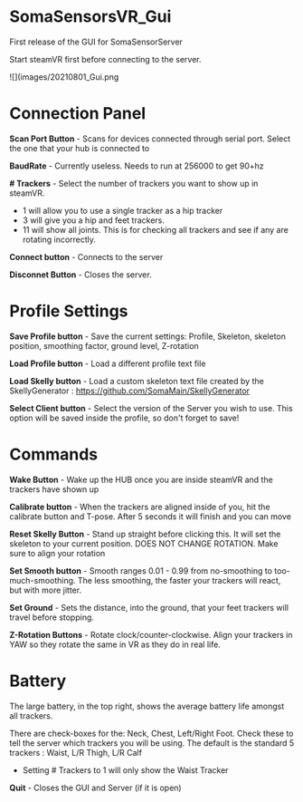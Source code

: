 # SomaSensorsVR_Gui
First release of the GUI for SomaSensorServer

Start steamVR first before connecting to the server.

![](images/20210801_Gui.png




# Connection Panel
**Scan Port Button** - Scans for devices connected through serial port. Select the one that your hub is connected to

**BaudRate** - Currently useless. Needs to run at 256000 to get 90+hz

**# Trackers** - Select the number of trackers you want to show up in steamVR.

  - 1 will allow you to use a single tracker as a hip tracker
  - 3 will give you a hip and feet trackers. 
  - 11 will show all joints. This is for checking all trackers and see if any are rotating incorrectly.
  
**Connect button** - Connects to the server

**Disconnet Button** - Closes the server.

# Profile Settings

**Save Profile button** - Save the current settings: Profile, Skeleton, skeleton position, smoothing factor, ground level, Z-rotation

**Load Profile button** - Load a different profile text file

**Load Skelly button** - Load a custom skeleton text file created by the SkellyGenerator : https://github.com/SomaMain/SkellyGenerator

**Select Client button** - Select the version of the Server you wish to use. This option will be saved inside the profile, so don't forget to save!

# Commands

**Wake Button** - Wake up the HUB once you are inside steamVR and the trackers have shown up

**Calibrate button** - When the trackers are aligned inside of you, hit the calibrate button and T-pose. After 5 seconds it will finish and you can move

**Reset Skelly Button** - Stand up straight before clicking this. It will set the skeleton to your current position. DOES NOT CHANGE ROTATION. Make sure to align your rotation

**Set Smooth button** - Smooth ranges 0.01 - 0.99 from no-smoothing to too-much-smoothing. The less smoothing, the faster your trackers will react, but with more jitter.

**Set Ground** - Sets the distance, into the ground, that your feet trackers will travel before stopping.

**Z-Rotation Buttons** - Rotate clock/counter-clockwise. Align your trackers in YAW so they rotate the same in VR as they do in real life.


# Battery

The large battery, in the top right, shows the average battery life amongst all trackers.

There are check-boxes for the: Neck, Chest, Left/Right Foot. Check these to tell the server which trackers you will be using. The default is the standard 5 trackers : Waist, L/R Thigh, L/R Calf

- Setting # Trackers to 1 will only show the Waist Tracker

**Quit** - Closes the GUI and Server (if it is open)
